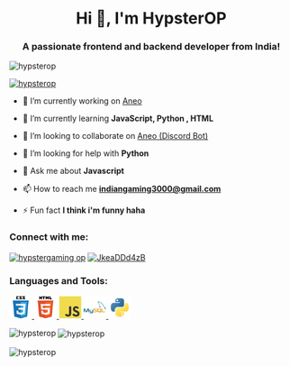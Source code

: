 <h1 align="center">Hi 👋, I'm HypsterOP</h1>
<h3 align="center">A passionate frontend and backend developer from India!</h3>

<p align="left"> <img src="https://komarev.com/ghpvc/?username=hypsterop&label=Profile%20views&color=0e75b6&style=flat" alt="hypsterop" /> </p>

<p align="left"> <a href="https://github.com/ryo-ma/github-profile-trophy"><img src="https://github-profile-trophy.vercel.app/?username=hypsterop" alt="hypsterop" /></a> </p>

- 🔭 I’m currently working on [Aneo](https://dsc.gg/aneo)

- 🌱 I’m currently learning **JavaScript, Python , HTML**

- 👯 I’m looking to collaborate on [Aneo (Discord Bot)](https://dsc.gg/aneo)

- 🤝 I’m looking for help with **Python**

- 💬 Ask me about **Javascript**

- 📫 How to reach me **indiangaming3000@gmail.com**

- ⚡ Fun fact **I think i'm funny haha**

<h3 align="left">Connect with me:</h3>
<p align="left">
<a href="https://www.youtube.com/c/hypstergaming op" target="blank"><img align="center" src="https://raw.githubusercontent.com/rahuldkjain/github-profile-readme-generator/neutral-icons/src/images/icons/Social/youtube.svg" alt="hypstergaming op" height="30" width="40" /></a>
<a href="https://discord.gg/JkeaDDd4zB" target="blank"><img align="center" src="https://raw.githubusercontent.com/rahuldkjain/github-profile-readme-generator/neutral-icons/src/images/icons/Social/discord.svg" alt="JkeaDDd4zB" height="30" width="40" /></a>
</p>

<h3 align="left">Languages and Tools:</h3>
<p align="left"> <a href="https://www.w3schools.com/css/" target="_blank"> <img src="https://raw.githubusercontent.com/devicons/devicon/master/icons/css3/css3-original-wordmark.svg" alt="css3" width="40" height="40"/> </a> <a href="https://www.w3.org/html/" target="_blank"> <img src="https://raw.githubusercontent.com/devicons/devicon/master/icons/html5/html5-original-wordmark.svg" alt="html5" width="40" height="40"/> </a> <a href="https://developer.mozilla.org/en-US/docs/Web/JavaScript" target="_blank"> <img src="https://raw.githubusercontent.com/devicons/devicon/master/icons/javascript/javascript-original.svg" alt="javascript" width="40" height="40"/> </a> <a href="https://www.mysql.com/" target="_blank"> <img src="https://raw.githubusercontent.com/devicons/devicon/master/icons/mysql/mysql-original-wordmark.svg" alt="mysql" width="40" height="40"/> </a> <a href="https://www.python.org" target="_blank"> <img src="https://raw.githubusercontent.com/devicons/devicon/master/icons/python/python-original.svg" alt="python" width="40" height="40"/> </a> </p>

<p><img align="left" src="https://github-readme-stats.vercel.app/api/top-langs?username=hypsterop&show_icons=true&locale=en&layout=compact" alt="hypsterop" /></p>

<p>&nbsp;<img align="center" src="https://github-readme-stats.vercel.app/api?username=hypsterop&show_icons=true&locale=en" alt="hypsterop" /></p>

<p><img align="center" src="https://github-readme-streak-stats.herokuapp.com/?user=hypsterop&" alt="hypsterop" /></p>
